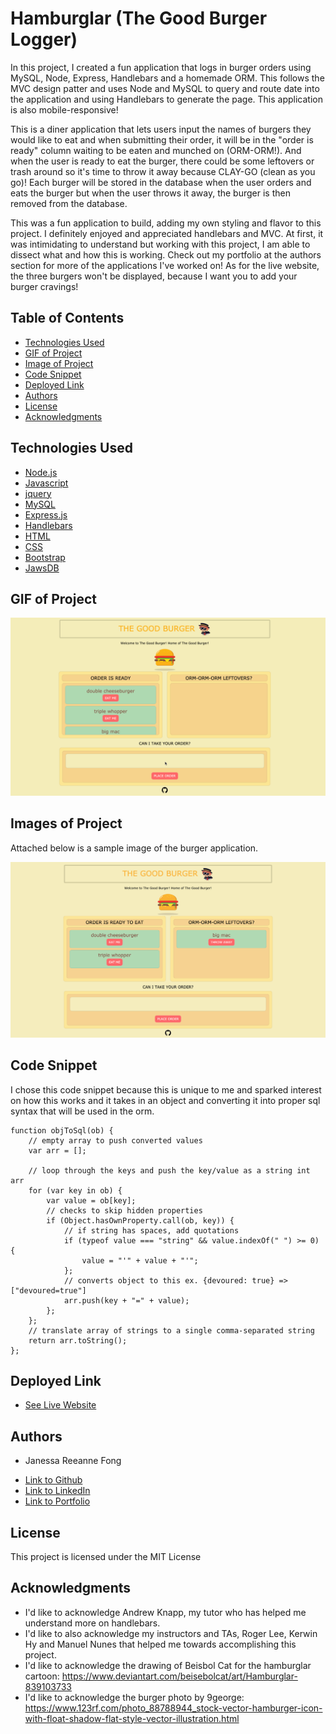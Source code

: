 # Hamburglar (The Good Burger Logger)

In this project, I created a fun application that logs in burger orders using MySQL, Node, Express, Handlebars and a homemade ORM. This follows the MVC design patter and uses Node and MySQL to query and route date into the application and using Handlebars to generate the page. This application is also mobile-responsive!

This is a diner application that lets users input the names of burgers they would like to eat and when submitting their order, it will be in the "order is ready" column waiting to be eaten and munched on (ORM-ORM!). And when the user is ready to eat the burger, there could be some leftovers or trash around so it's time to throw it away because CLAY-GO (clean as you go)! Each burger will be stored in the database when the user orders and eats the burger but when the user throws it away, the burger is then removed from the database. 

This was a fun application to build, adding my own styling and flavor to this project. I definitely enjoyed and appreciated handlebars and MVC. At first, it was intimidating to understand but working with this project, I am able to dissect what and how this is working. Check out my portfolio at the authors section for more of the applications I've worked on! As for the live website, the three burgers won't be displayed, because I want you to add your burger cravings!

## Table of Contents

* [Technologies Used](#technologies-used)
* [GIF of Project](#gif-of-project)
* [Image of Project](#image-of-project)
* [Code Snippet](#code-snippet)
* [Deployed Link](#deployed-link)
* [Authors](#authors)
* [License](#license)
* [Acknowledgments](#acknowledgments)

## Technologies Used

* [Node.js](https://nodejs.org/en/)
* [Javascript](https://developer.mozilla.org/en-US/docs/Web/JavaScript)
* [jquery](https://jquery.com/)
* [MySQL](https://www.mysql.com/)
* [Express.js](https://expressjs.com/)
* [Handlebars](https://www.npmjs.com/package/express-handlebars)
* [HTML](https://developer.mozilla.org/en-US/docs/Web/HTML)
* [CSS](https://developer.mozilla.org/en-US/docs/Web/CSS)
* [Bootstrap](https://getbootstrap.com/)
* [JawsDB](https://www.jawsdb.com/)


## GIF of Project

![gif](assets/hamburglar.gif)

## Images of Project

Attached below is a sample image of the burger application.

![pic](assets/burgerapp.png)

## Code Snippet
  
  I chose this code snippet because this is unique to me and sparked interest on how this works  and it takes in an object and converting it into proper sql syntax that will be used in the orm. 

```
function objToSql(ob) {
    // empty array to push converted values
    var arr = [];

    // loop through the keys and push the key/value as a string int arr
    for (var key in ob) {
        var value = ob[key];
        // checks to skip hidden properties
        if (Object.hasOwnProperty.call(ob, key)) {
            // if string has spaces, add quotations
            if (typeof value === "string" && value.indexOf(" ") >= 0) {
                value = "'" + value + "'";
            };
            // converts object to this ex. {devoured: true} => ["devoured=true"]
            arr.push(key + "=" + value);
        };
    };
    // translate array of strings to a single comma-separated string
    return arr.toString();
};
```

## Deployed Link

* [See Live Website](https://thegoodburger.herokuapp.com/)

## Authors

* Janessa Reeanne Fong

- [Link to Github](https://github.com/janessaref)
- [Link to LinkedIn](https://www.linkedin.com/in/janessafong)
- [Link to Portfolio](https://janessaref.github.io/my-portfolio/)

## License

This project is licensed under the MIT License 

## Acknowledgments

* I'd like to acknowledge Andrew Knapp, my tutor who has helped me understand more on handlebars.
* I'd like to also acknowledge my instructors and TAs, Roger Lee, Kerwin Hy and Manuel Nunes that helped me towards accomplishing this project.
* I'd like to acknowledge the drawing of Beisbol Cat for the hamburglar cartoon: https://www.deviantart.com/beisebolcat/art/Hamburglar-839103733
* I'd like to acknowledge the burger photo by 9george: https://www.123rf.com/photo_88788944_stock-vector-hamburger-icon-with-float-shadow-flat-style-vector-illustration.html


